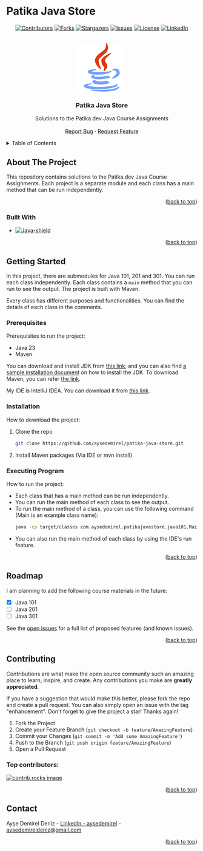 # Patika Java Store

<a id="readme-top"></a>

<!-- PROJECT SHIELDS -->
<div align="center">

[![Contributors][contributors-shield]][contributors-url]
[![Forks][forks-shield]][forks-url]
[![Stargazers][stars-shield]][stars-url]
[![Issues][issues-shield]][issues-url]
[![License][license-shield]][license-url]
[![LinkedIn][linkedin-shield]][linkedin-url]

</div>

<!-- PROJECT LOGO/TITLE -->
<br />
<div align="center">
  <a href="https://github.com/aysedemirel/patika-java-store">
    <img src="images/logo.png" alt="Logo">
  </a> 

<h3 align="center">Patika Java Store</h3>
  <p align="center">
    Solutions to the Patika.dev Java Course Assignments
    <br />
    <br />
    <a href="https://github.com/aysedemirel/patika-java-store/issues/new?labels=bug&template=bug-report---.md">Report Bug</a>
    ·
    <a href="https://github.com/aysedemirel/patika-java-store/issues/new?labels=enhancement&template=feature-request---.md">Request Feature</a>
  </p>
</div>

<!-- TABLE OF CONTENTS -->
<details>
  <summary>Table of Contents</summary>
  <ol>
    <li>
      <a href="#about-the-project">About The Project</a>
      <ul>
        <li><a href="#built-with">Built With</a></li>
      </ul>
    </li>
    <li>
      <a href="#getting-started">Getting Started</a>
      <ul>
        <li><a href="#prerequisites">Prerequisites</a></li>
        <li><a href="#installation">Installation</a></li>
        <li><a href="#executing-program">Executing Program</a></li>
      </ul>
    </li>
    <li><a href="#roadmap">Roadmap</a></li>
    <li><a href="#contributing">Contributing</a></li>
    <li><a href="#contact">Contact</a></li>
  </ol>
</details>

<!-- ABOUT THE PROJECT -->

## About The Project

This repository contains solutions to the Patika.dev Java Course Assignments.
Each project is a separate module and each class has a main method that can be run independently.

<p align="right">(<a href="#readme-top">back to top</a>)</p>

### Built With

- [![Java-shield]][Java-url]

<p align="right">(<a href="#readme-top">back to top</a>)</p>

<!-- GETTING STARTED -->

## Getting Started

In this project, there are submodules for Java 101, 201 and 301. You can run each class independently.
Each class contains a `main` method that you can run to see the output. The project is built with Maven.

Every class has different purposes and functionalities. You can find the details of each class in the comments.

### Prerequisites

Prerequisites to run the project:

- Java 23
- Maven

You can download and install JDK
from [this link](https://www.oracle.com/java/technologies/downloads/?er=221886),
and you can also
find [a sample installation document](https://medium.com/@aysedemirel/jdk-15-kurulumu-c02680d7d9ea)
on how to install the JDK.
To download Maven, you can refer [the link](https://maven.apache.org/download.cgi).

My IDE is IntelliJ IDEA. You can download it from [this link](https://www.jetbrains.com/idea/download/).

### Installation

How to download the project:

1. Clone the repo
   ```sh
   git clone https://github.com/aysedemirel/patika-java-store.git
   ```
2. Install Maven packages (Via IDE or mvn install)

### Executing Program

How to run the project:

- Each class that has a main method can be run independently.
- You can run the main method of each class to see the output.
- To run the main method of a class, you can use the following command (Main is an example class name):
  ```sh
  java -cp target/classes com.aysedemirel.patikajavastore.java101.Main
  ```
- You can also run the main method of each class by using the IDE's run feature.

<p align="right">(<a href="#readme-top">back to top</a>)</p>

<!-- ROADMAP -->

## Roadmap

I am planning to add the following course materials in the future:

- [x] Java 101
- [ ] Java 201
- [ ] Java 301

See the [open issues](https://github.com/aysedemirel/patika-java-store/issues) for a full
list of proposed features (and known issues).

<p align="right">(<a href="#readme-top">back to top</a>)</p>

<!-- CONTRIBUTING -->

## Contributing

Contributions are what make the open source community such an amazing place to learn, inspire, and
create. Any contributions you make are **greatly appreciated**.

If you have a suggestion that would make this better, please fork the repo and create a pull
request. You can also simply open an issue with the tag "enhancement".
Don't forget to give the project a star! Thanks again!

1. Fork the Project
2. Create your Feature Branch (`git checkout -b feature/AmazingFeature`)
3. Commit your Changes (`git commit -m 'Add some AmazingFeature'`)
4. Push to the Branch (`git push origin feature/AmazingFeature`)
5. Open a Pull Request

### Top contributors:

<a href="https://github.com/aysedemirel/patika-java-store/graphs/contributors">
  <img src="https://contrib.rocks/image?repo=aysedemirel/patika-java-store" alt="contrib.rocks image" />
</a>

<p align="right">(<a href="#readme-top">back to top</a>)</p>

<!-- CONTACT -->

## Contact

Ayşe Demirel Deniz - [Linkedln - aysedemirel](https://www.linkedin.com/in/ayse-demirel/) -
aysedemireldeniz@gmail.com

<p align="right">(<a href="#readme-top">back to top</a>)</p>

<!-- MARKDOWN LINKS & IMAGES -->
<!-- https://www.markdownguide.org/basic-syntax/#reference-style-links -->

<!--URL-->

[english-url]: https://github.com/aysedemirel/patika-java-store

[turkish-url]: https://github.com/aysedemirel/patika-java-store

[contributors-url]: https://github.com/aysedemirel/patika-java-store/graphs/contributors

[forks-url]: https://github.com/aysedemirel/patika-java-store/network/members

[stars-url]: https://github.com/aysedemirel/patika-java-store/stargazers

[issues-url]: https://github.com/aysedemirel/patika-java-store/issues

[license-url]: https://github.com/aysedemirel/patika-java-store/blob/master/LICENSE

[linkedin-url]: https://www.linkedin.com/in/ayse-demirel/

[Java-url]: https://www.java.com/

<!--SHIELD-->

[english-shield]: https://img.shields.io/badge/English-En-blue?style=for-the-badge

[turkish-shield]: https://img.shields.io/badge/Turkish-Tr-red?style=for-the-badge

[contributors-shield]: https://img.shields.io/github/contributors/aysedemirel/patika-java-store.svg?style=for-the-badge

[forks-shield]: https://img.shields.io/github/forks/aysedemirel/patika-java-store.svg?style=for-the-badge

[stars-shield]: https://img.shields.io/github/stars/aysedemirel/patika-java-store?style=for-the-badge

[issues-shield]: https://img.shields.io/github/issues/aysedemirel/patika-java-store.svg?style=for-the-badge

[license-shield]: https://img.shields.io/github/license/aysedemirel/patika-java-store.svg?style=for-the-badge

[linkedin-shield]: https://img.shields.io/badge/-LinkedIn-black.svg?style=for-the-badge&logo=linkedin&colorB=555

[Java-shield]: https://img.shields.io/badge/java-%23ED8B00.svg?style=for-the-badge&logo=openjdk&logoColor=white